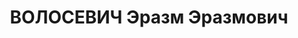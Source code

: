 ---
title: ВОЛОСЕВИЧ Эразм Эразмович
description: "1889 р., с. Військове Солонянського повіту Катеринославської губ., українець,\
  \ з селян, позапартійний, освіта вища, директор Дніпропетровської СШ № 23. \n  15.01.1938\
  \ р.звинувачений в участі в а/рад. організації, розстріляний 16.01.1938 р. \n  Реабілітований\
  \ 15.05.1958 р."
---